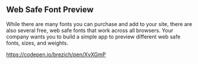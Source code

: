 ## Web Safe Font Preview

While there are many fonts you can purchase and add to your site, there are also several free, web safe fonts that work across all browsers. Your company wants you to build a simple app to preview different web safe fonts, sizes, and weights.

https://codepen.io/brezich/pen/XvXGmP
